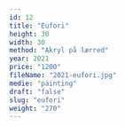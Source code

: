 ```yaml
---
id: 12
title: "Eufori"
height: 30
width: 30
method: "Akryl på lærred"
year: 2021
price: "1200"
fileName: "2021-eufori.jpg"
medie: "painting"
draft: "false"
slug: "eufori"
weight: "270"
---
```

